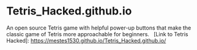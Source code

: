 # Tetris_Hacked.github.io
An open source Tetris game with helpful power-up buttons that make the classic game of Tetris more approachable for beginners.
&nbsp;
[Link to Tetris Hacked]: https://mestes1530.github.io/Tetris_Hacked.github.io/
